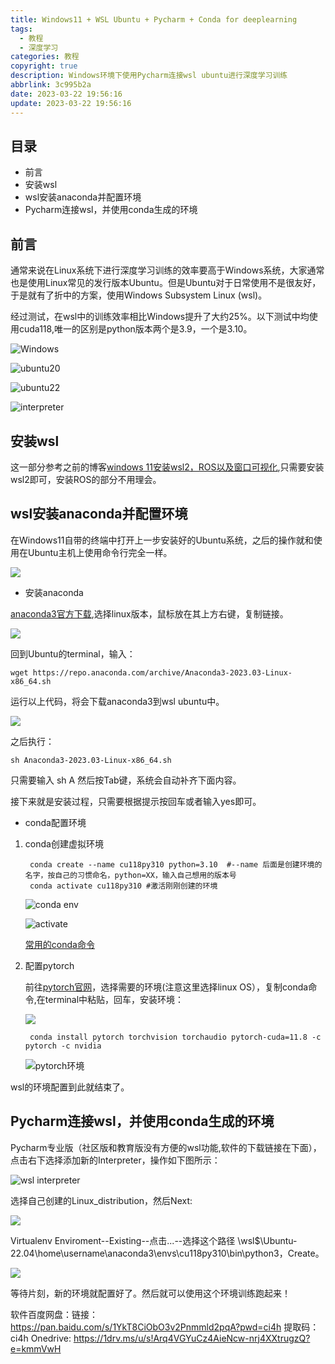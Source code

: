 ```yaml
---
title: Windows11 + WSL Ubuntu + Pycharm + Conda for deeplearning
tags:
  - 教程
  - 深度学习
categories: 教程
copyright: true
description: Windows环境下使用Pycharm连接wsl ubuntu进行深度学习训练
abbrlink: 3c995b2a
date: 2023-03-22 19:56:16
update: 2023-03-22 19:56:16
---
```


## 目录
- 前言
- 安装wsl
- wsl安装anaconda并配置环境
- Pycharm连接wsl，并使用conda生成的环境



## 前言

通常来说在Linux系统下进行深度学习训练的效率要高于Windows系统，大家通常也是使用Linux常见的发行版本Ubuntu。但是Ubuntu对于日常使用不是很友好，于是就有了折中的方案，使用Windows Subsystem Linux (wsl)。

经过测试，在wsl中的训练效率相比Windows提升了大约25%。以下测试中均使用cuda118,唯一的区别是python版本两个是3.9，一个是3.10。

![Windows](https://s2.loli.net/2023/03/22/PQYkfEWDysUcCNZ.png "Windows_cu118_py39")

![ubuntu20](https://s2.loli.net/2023/03/22/ojpRTbrQJi4D1e8.png "ubuntu20.04_cu118_py39")

![ubuntu22](https://s2.loli.net/2023/03/22/O3Q95mYxHWcB1GT.png "ubuntu22.04_cu118_py310")

![interpreter](https://s2.loli.net/2023/03/22/oaiBn6FWzmxcbHf.png "Python Interpreter")

## 安装wsl

这一部分参考之前的博客[windows 11安装wsl2，ROS以及窗口可视化](https://www.gongsunqi.xyz/posts/451c48f3/),只需要安装wsl2即可，安装ROS的部分不用理会。

## wsl安装anaconda并配置环境

在Windows11自带的终端中打开上一步安装好的Ubuntu系统，之后的操作就和使用在Ubuntu主机上使用命令行完全一样。

![](https://s2.loli.net/2023/03/22/ZpNOkRvFwSu8K9H.png)

- 安装anaconda

[anaconda3官方下载](https://www.anaconda.com/products/distribution),选择linux版本，鼠标放在其上方右键，复制链接。

![](https://s2.loli.net/2023/03/22/9PVLksuX6BCxaU8.png)

回到Ubuntu的terminal，输入：

    wget https://repo.anaconda.com/archive/Anaconda3-2023.03-Linux-x86_64.sh

运行以上代码，将会下载anaconda3到wsl ubuntu中。

![](https://s2.loli.net/2023/03/22/yemLhduQx1rHBGP.png)

之后执行：

    sh Anaconda3-2023.03-Linux-x86_64.sh

只需要输入 sh A 然后按Tab键，系统会自动补齐下面内容。

接下来就是安装过程，只需要根据提示按回车或者输入yes即可。

- conda配置环境

1. conda创建虚拟环境

        conda create --name cu118py310 python=3.10  #--name 后面是创建环境的名字，按自己的习惯命名，python=XX，输入自己想用的版本号
        conda activate cu118py310 #激活刚刚创建的环境

    ![conda env](https://s2.loli.net/2023/03/23/imlkrNDYjoqIObA.png "创建虚拟环境")

    ![activate](https://s2.loli.net/2023/03/23/3ZOdr5pcqtUivIB.png "激活环境")

    [常用的conda命令](https://blog.csdn.net/u014628771/article/details/80066624)


2. 配置pytorch

    前往[pytorch官网](https://pytorch.org/get-started/locally/)，选择需要的环境(注意这里选择linux OS），复制conda命令,在terminal中粘贴，回车，安装环境：

      ![](https://s2.loli.net/2023/03/22/VWK7jPvda2rwYsg.png)

        conda install pytorch torchvision torchaudio pytorch-cuda=11.8 -c pytorch -c nvidia

      ![pytorch环境](https://s2.loli.net/2023/03/23/DSwiAanLlV98M3j.png "配置pytorch环境")

wsl的环境配置到此就结束了。

## Pycharm连接wsl，并使用conda生成的环境

Pycharm专业版（社区版和教育版没有方便的wsl功能,软件的下载链接在下面），点击右下选择添加新的Interpreter，操作如下图所示：

![wsl interpreter](https://s2.loli.net/2023/03/23/217LZ495MFT6GCu.png "add wsl interpreter")

选择自己创建的Linux_distribution，然后Next:

![](https://s2.loli.net/2023/03/23/VvnQa8Zr6qYkSPD.png)

Virtualenv Enviroment--Existing--点击...--选择这个路径 \\wsl$\Ubuntu-22.04\home\username\anaconda3\envs\cu118py310\bin\python3，Create。

![](https://s2.loli.net/2023/03/23/3r8Fdsbcv7elPZ2.png)

等待片刻，新的环境就配置好了。然后就可以使用这个环境训练跑起来！

软件百度网盘：链接：https://pan.baidu.com/s/1YkT8CiObO3v2Pnmmld2pqA?pwd=ci4h 
提取码：ci4h
Onedrive: https://1drv.ms/u/s!Arq4VGYuCz4AieNcw-nrj4XXtrugzQ?e=kmmVwH
